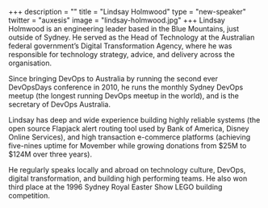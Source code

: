 +++
description = ""
title = "Lindsay Holmwood"
type = "new-speaker"
twitter = "auxesis"
image = "lindsay-holmwood.jpg"
+++
Lindsay Holmwood is an engineering leader based in the Blue Mountains, just outside of Sydney. He served as the Head of Technology at the Australian federal government’s Digital Transformation Agency, where he was responsible for technology strategy, advice, and delivery across the organisation.

Since bringing DevOps to Australia by running the second ever DevOpsDays conference in 2010, he runs the monthly Sydney DevOps meetup (the longest running DevOps meetup in the world), and is the secretary of DevOps Australia.

Lindsay has deep and wide experience building highly reliable systems (the open source Flapjack alert routing tool used by Bank of America, Disney Online Services), and high transaction e-commerce platforms (achieving five-nines uptime for Movember while growing donations from $25M to $124M over three years).

He regularly speaks locally and abroad on technology culture, DevOps, digital transformation, and building high performing teams. He also won third place at the 1996 Sydney Royal Easter Show LEGO building competition.